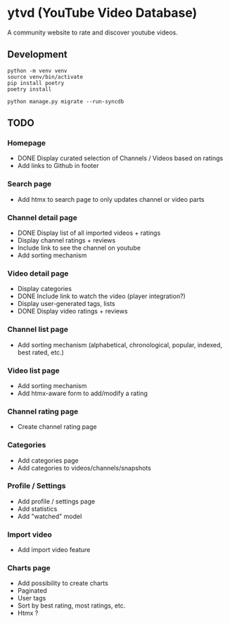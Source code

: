 # ytvd (YouTube Video Database)

A community website to rate and discover youtube videos.

## Development

```
python -m venv venv
source venv/bin/activate
pip install poetry
poetry install
```

```
python manage.py migrate --run-syncdb
```

## TODO

### Homepage
- DONE Display curated selection of Channels / Videos based on ratings
- Add links to Github in footer

### Search page
- Add htmx to search page to only updates channel or video parts

### Channel detail page
- DONE Display list of all imported videos + ratings
- Display channel ratings + reviews
- Include link to see the channel on youtube
- Add sorting mechanism

### Video detail page
- Display categories
- DONE Include link to watch the video (player integration?)
- Display user-generated tags, lists
- DONE Display video ratings + reviews

### Channel list page
- Add sorting mechanism (alphabetical, chronological, popular, indexed, best rated, etc.)

### Video list page
- Add sorting mechanism
- Add htmx-aware form to add/modify a rating

### Channel rating page
- Create channel rating page

### Categories
- Add categories page
- Add categories to videos/channels/snapshots

### Profile / Settings
- Add profile / settings page
- Add statistics
- Add "watched" model

### Import video
- Add import video feature

### Charts page
- Add possibility to create charts
- Paginated
- User tags
- Sort by best rating, most ratings, etc.
- Htmx ?
